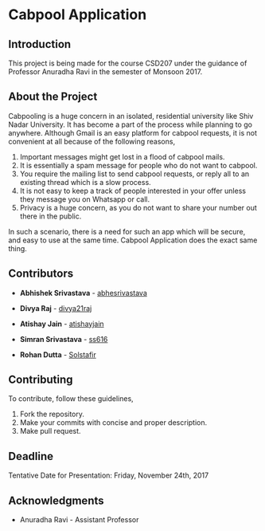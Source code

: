 # Cabpool Application 

## Introduction
This project is being made for the course CSD207 under the guidance of Professor Anuradha Ravi in the semester of Monsoon 2017.

## About the Project
Cabpooling is a huge concern in an isolated, residential university like Shiv Nadar University. It has become a part of the process while planning to go anywhere. Although Gmail is an easy platform for cabpool requests, it is not convenient at all because of the following reasons,
1. Important messages might get lost in a flood of cabpool mails.
2. It is essentially a spam message for people who do not want to cabpool.
3. You require the mailing list to send cabpool requests, or reply all to an existing thread which is a slow process.
4. It is not easy to keep a track of people interested in your offer unless they message you on Whatsapp or call.
5. Privacy is a huge concern, as you do not want to share your number out there in the public.

In such a scenario, there is a need for such an app which will be secure, and easy to use at the same time. Cabpool Application does the exact same thing.

## Contributors 
 
* **Abhishek Srivastava** - [abhesrivastava](https://github.com/abhesrivastava)
 
* **Divya Raj**           - [divya21raj](https://github.com/divya21raj)
 
* **Atishay Jain**        - [atishayjain](https://github.com/atishayjain708)
 
* **Simran Srivastava**   - [ss616](https://github.com/ss616)
 
* **Rohan Dutta**         - [Solstafir](https://github.com/Solstafir)

## Contributing 
To contribute, follow these guidelines,
1. Fork the repository.
2. Make your commits with concise and proper description.
3. Make pull request.

## Deadline
Tentative Date for Presentation: Friday, November 24th, 2017

## Acknowledgments 
* Anuradha Ravi - Assistant Professor
